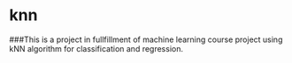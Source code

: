 # knn
###This is a project in fullfillment of machine learning course project using kNN algorithm for classification and regression.